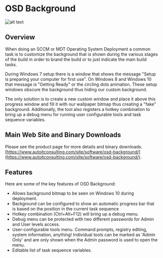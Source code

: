 # OSD Background

![alt text](https://www.autoitconsulting.com/site/wp-content/uploads/2018/01/OSDBackgroundExample_annotated_1080x675.png "OSD Background")


## Overview

When doing an SCCM or MDT Operating System Deployment a common task is to customize the background that is shown during the various stages of the build in order to brand the build or to just indicate the main build tasks.

During Windows 7 setup there is a window that shows the message "Setup is preparing your computer for first use". On Windows 8 and Windows 10 that message is "Getting Ready" or the circling dots animation. These setup windows obscure the background thus hiding our custom background.

The only solution is to create a new custom window and place it above this progress window and fill it with our wallpaper bitmap thus creating a "fake" background. Additionally, the tool also registers a hotkey combination to bring up a debug menu for running user configurable tools and task sequence variables.

## Main Web Site and Binary Downloads

Please see the product page for more details and binary downloads. [https://www.autoitconsulting.com/site/software/osd-background/](https://www.autoitconsulting.com/site/software/osd-background/).

## Features
Here are some of the key features of OSD Background:
* Allows background bitmap to be seen on Windows 10 during deployment.
* Background can be configured to show an automatic progress bar that is based on the position in the current task sequence
* Hotkey combination (Ctrl+Alt+F12) will bring up a debug menu.
* Debug menu can be protected with two different passwords for Admin and User levels access.
* User-configurable tools menu. Command prompts, registry editing, system information, anything! Individual tools can be marked as 'Admin Only' and are only shown when the Admin password is used to open the menu.
* Editable list of task sequence variables.
